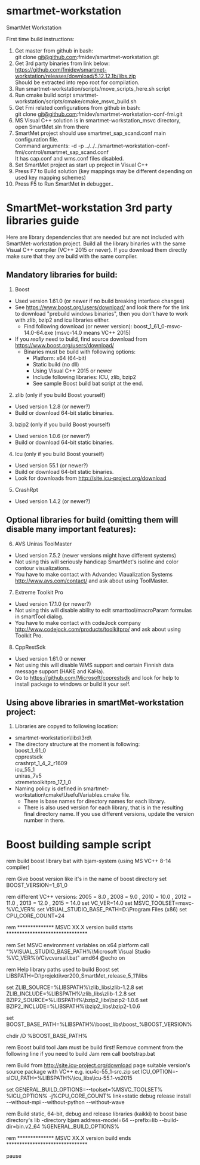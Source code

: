 # smartmet-workstation
SmartMet Workstation

First time build instructions:
1. Get master from github in bash:
  <br>git clone git@github.com:fmidev/smartmet-workstation.git
2. Get 3rd party binaries from link below:
 <br>https://github.com/fmidev/smartmet-workstation/releases/download/5.12.12.1b/libs.zip
 <br>Should be extracted into repo root for compilation.
3. Run smartmet-workstation/scripts/move_scripts_here.sh script
4. Run cmake build script smartmet-workstation/scripts/cmake/cmake_msvc_build.sh
5. Get Fmi related configurations from github in bash:
  <br>git clone git@github.com:fmidev/smartmet-workstation-conf-fmi.git
6. MS Visual C++ solution is in smartmet-workstation_msvc directory, open SmartMet.sln from there
7. SmartMet project should use smartmet_sap_scand.conf main configuration file. 
 <br>Command arguments: -d -p ../../../smartmet-workstation-conf-fmi/control/smartmet_sap_scand.conf
 <br>It has cap.conf and wms.conf files disabled.
8. Set SmartMet project as start up project in Visual C++
9. Press F7 to Build solution (key mappings may be different depending on used key mapping schemes)
10. Press F5 to Run SmartMet in debugger..


# SmartMet-workstation 3rd party libraries guide

Here are library dependencies that are needed but are not included with SmartMet-workstation project.
Build all the library binaries with the same Visual C++ compiler (VC++ 2015 or never). If you download them directly make sure that they are build with the same compiler.

## Mandatory libraries for build:
1. Boost
 - Used version 1.61.0 (or newer if no build breaking interface changes)
 - See https://www.boost.org/users/download/ and look there for the link to download "prebuild windows binaries", then you don't have to work with zlib, bzip2 and icu libraries either.
   - Find following download (or newer version): boost_1_61_0-msvc-14.0-64.exe (msvc-14.0 means VC++ 2015)
 - If you *really* need to build, find source download from https://www.boost.org/users/download/
   - Binaries must be build with following options:
     - Platform: x64 (64-bit)
     - Static build (no dll)
     - Using Visual C++ 2015 or newer
     - Include following libraries: ICU, zlib, bzip2
     - See sample Boost build bat script at the end.
2. zlib (only if you build Boost yourself)
 - Used version 1.2.8 (or newer?)
 - Build or download 64-bit static binaries.
3. bzip2 (only if you build Boost yourself)
 - Used version 1.0.6 (or newer?)
 - Build or download 64-bit static binaries.
4. Icu (only if you build Boost yourself)
 - Used version 55.1 (or newer?)
 - Build or download 64-bit static binaries.
 - Look for downloads from http://site.icu-project.org/download
5. CrashRpt
 - Used version 1.4.2 (or newer?)

## Optional libraries for build (omitting them will disable many important features):
6. AVS Uniras ToolMaster
 - Used version 7.5.2 (newer versions might have different systems)
 - Not using this will seriously handicap SmartMet's isoline and color contour visualizations.
 - You have to make contact with Advandec Viaualization Systems http://www.avs.com/contact/ and ask about using ToolMaster.
7. Extreme Toolkit Pro
 - Used version 17.1.0 (or newer?)
 - Not using this will disable ability to edit smarttool/macroParam formulas in smartTool dialog.
 - You have to make contact with codeJock company http://www.codejock.com/products/toolkitpro/ and ask about using Toolkit Pro.
8. CppRestSdk
 - Used version 1.61.0 or newer
 - Not using this will disable WMS support and certain Finnish data message support (HAKE and KaHa).
 - Go to https://github.com/Microsoft/cpprestsdk and look for help to install package to windows or build it your self.

## Using above libraries in smartMet-workstation project:
1. Libraries are copyed to following location:
 - smartmet-workstation\libs\3rd\
 - The directory structure at the moment is following:
		<br>boost_1_61_0
		<br>cpprestsdk
		<br>crashrpt_1_4_2_r1609
		<br>icu_55_1
		<br>uniras_7v5
		<br>xtremetoolkitpro_17_1_0
 - Naming policy is defined in smartmet-workstation\cmake\UsefulVariables.cmake file.
   - There is base names for directory names for each library. 
   - There is also used version for each library, that is in the resulting final directory name. If you use different versions, update the version number in there.
 
 
# Boost building sample script

rem build boost library bat with bjam-system (using MS VC++ 8-14 compiler)

rem Give boost version like it's in the name of boost directory
set BOOST_VERSION=1_61_0

rem different VC++ versions: 2005 = 8.0 , 2008 = 9.0 , 2010 = 10.0 , 2012 = 11.0 , 2013 = 12.0 , 2015 = 14.0
set VC_VER=14.0
set MSVC_TOOLSET=msvc-%VC_VER%
set VISUAL_STUDIO_BASE_PATH=D:\Program Files (x86)
set CPU_CORE_COUNT=24

rem ************** MSVC XX.X version build starts *******************************

rem Set MSVC environment variables on x64 platform
call "%VISUAL_STUDIO_BASE_PATH%\Microsoft Visual Studio %VC_VER%\VC\vcvarsall.bat" amd64
@echo on

rem Help library paths used to build Boost
set LIBSPATH=D:\projekti\ver200_SmartMet_release_5_11\libs

set ZLIB_SOURCE=%LIBSPATH%\zlib_libs\zlib-1.2.8
set ZLIB_INCLUDE=%LIBSPATH%\zlib_libs\zlib-1.2.8
set BZIP2_SOURCE=%LIBSPATH%\bzip2_libs\bzip2-1.0.6
set BZIP2_INCLUDE=%LIBSPATH%\bzip2_libs\bzip2-1.0.6

set BOOST_BASE_PATH=%LIBSPATH%\boost_libs\boost_%BOOST_VERSION%

chdir /D %BOOST_BASE_PATH%

rem Boost build tool Jam must be build first! Remove comment from the following line if you need to build Jam
rem call bootstrap.bat

rem Build from http://site.icu-project.org/download page suitable version's source package with VC++ e.g. icu4c-55_1-src.zip
set ICU_OPTION=-sICU_PATH=%LIBSPATH%\icu_libs\icu-55.1-vs2015

set GENERAL_BUILD_OPTIONS=--toolset=%MSVC_TOOLSET% %ICU_OPTION% -j%CPU_CORE_COUNT% link=static debug release install --without-mpi --without-python --without-wave

rem Build static, 64-bit, debug and release libraries (kaikki) to boost base directory's lib -directory
bjam address-model=64 --prefix=lib --build-dir=bin.v2_64 %GENERAL_BUILD_OPTIONS%

rem ************** MSVC XX.X version build ends *******************************

pause
